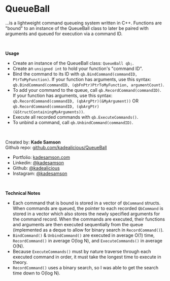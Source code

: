 # QueueBall #

...is a lightweight command queueing system written in C++.  Functions are "bound" to an 
instance of the QueueBall class to later be paired with arguments and queued for execution 
via a command ID.

<br>

**Usage**
- Create an instance of the QueueBall class: ```QueueBall qb;```.
- Create an ```unsigned int``` to hold your function's "command ID".
- Bind the command to its ID with ```qb.BindCommand(commandID, PtrToMyFunction)```.  If your function has arguments, use this syntax: ```qb.BindCommand(commandID, (qbFnPtr)PtrToMyFunction, argumentCount)```.
- To add your command to the queue, call ```qb.RecordCommand(commandID)```.  If your function has arguments, use this syntax: ```qb.RecordCommand(commandID, (qbArgPtr)(&MyArgument))``` OR ```qb.RecordCommand(commandID, (qbArgPtr)(&StructContainingMyArguments))```.
- Execute all recorded commands with ```qb.ExecuteCommands()```.
- To unbind a command, call ```qb.UnbindCommand(commandID)```.

<br>

Created by:	**Kade Samson**
<br>
Github repo:	[github.com/kadealicious/QueueBall](https://github.com/kadealicious/QueueBall)
<br>
- Portfolio:	[kadesamson.com](https://www.kadesamson.com)
- Linkedin:		[@kadesamson](https://www.linkedin.com/in/kadesamson/)
- Github:		[@kadealicious](https://github.com/kadealicious)
- Instagram:	[@kadesamson](https://www.instagram.com/kadesamson/)

<br>

**Technical Notes**
- Each command that is bound is stored in a vector of ```QbCommand``` structs.  When commands are queued, the pointer to each recorded ```QbCommand``` is stored in a vector which also stores the newly specified arguments for the command record.  When the commands are executed, their functions and arguments are then executed sequentially from the queue (implemented as a deque to allow for binary search in ```RecordCommand()```).
- ```BindCommand()``` & ```UnbindCommand()``` are executed in average O(1) time, ```RecordCommand()``` in average O(log N), and ```ExecuteCommands()``` in average O(N).
- Because ```ExecuteCommands()``` must by nature traverse through each executed command in order, it must take the longest time to execute in theory.
- ```RecordCommand()``` uses a binary search, so I was able to get the search time down to O(log N).
